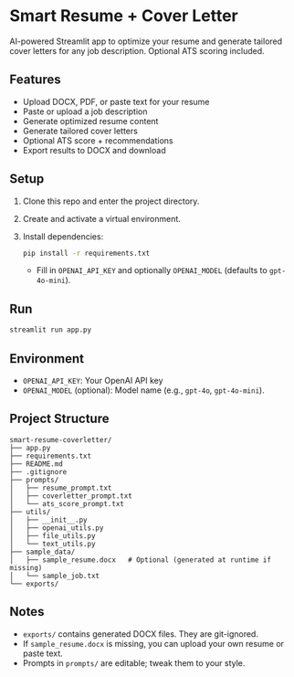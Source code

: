 # Smart Resume + Cover Letter

AI-powered Streamlit app to optimize your resume and generate tailored cover letters for any job description. Optional ATS scoring included.

## Features
- Upload DOCX, PDF, or paste text for your resume
- Paste or upload a job description
- Generate optimized resume content
- Generate tailored cover letters
- Optional ATS score + recommendations
- Export results to DOCX and download

## Setup

1. Clone this repo and enter the project directory.
2. Create and activate a virtual environment.
3. Install dependencies:
   ```bash
   pip install -r requirements.txt
   ```

   - Fill in `OPENAI_API_KEY` and optionally `OPENAI_MODEL` (defaults to `gpt-4o-mini`).

## Run
```bash
streamlit run app.py
```

## Environment
- `OPENAI_API_KEY`: Your OpenAI API key
- `OPENAI_MODEL` (optional): Model name (e.g., `gpt-4o`, `gpt-4o-mini`).

## Project Structure
```
smart-resume-coverletter/
├── app.py
├── requirements.txt
├── README.md
├── .gitignore
├── prompts/
│   ├── resume_prompt.txt
│   ├── coverletter_prompt.txt
│   └── ats_score_prompt.txt
├── utils/
│   ├── __init__.py
│   ├── openai_utils.py
│   ├── file_utils.py
│   └── text_utils.py
├── sample_data/
│   ├── sample_resume.docx   # Optional (generated at runtime if missing)
│   └── sample_job.txt
└── exports/
```

## Notes
- `exports/` contains generated DOCX files. They are git-ignored.
- If `sample_resume.docx` is missing, you can upload your own resume or paste text.
- Prompts in `prompts/` are editable; tweak them to your style.
